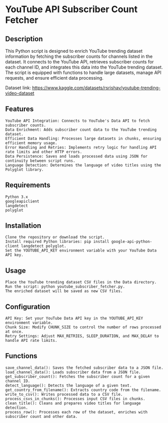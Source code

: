 # YouTube API Subscriber Count Fetcher
## Description
This Python script is designed to enrich YouTube trending dataset information by fetching the subscriber counts for channels listed in the dataset. It connects to the YouTube API, retrieves subscriber counts for each channel ID, and integrates this data into the YouTube trending dataset. The script is equipped with functions to handle large datasets, manage API requests, and ensure efficient data processing.

Dataset link: https://www.kaggle.com/datasets/rsrishav/youtube-trending-video-dataset

## Features
    YouTube API Integration: Connects to YouTube's Data API to fetch subscriber counts.
    Data Enrichment: Adds subscriber count data to the YouTube trending dataset.
    Efficient Data Handling: Processes large datasets in chunks, ensuring efficient memory usage.
    Error Handling and Retries: Implements retry logic for handling API rate limits and other HTTP errors.
    Data Persistence: Saves and loads processed data using JSON for continuity between script runs.
    Language Detection: Determines the language of video titles using the Polyglot library.

## Requirements
    Python 3.x
    googleapiclient
    langdetect
    polyglot

## Installation
    Clone the repository or download the script.
    Install required Python libraries: pip install google-api-python-client langdetect polyglot.
    Set the YOUTUBE_API_KEY environment variable with your YouTube Data API key.

## Usage
    Place the YouTube trending dataset CSV files in the Data directory.
    Run the script: python youtube_subscriber_fetcher.py.
    The enriched dataset will be saved as new CSV files.

## Configuration
    API Key: Set your YouTube Data API key in the YOUTUBE_API_KEY environment variable.
    Chunk Size: Modify CHUNK_SIZE to control the number of rows processed at once.
    Retry Settings: Adjust MAX_RETRIES, SLEEP_DURATION, and MAX_DELAY to handle API rate limits.

## Functions
    save_channel_data(): Saves the fetched subscriber data to a JSON file.
    load_channel_data(): Loads subscriber data from a JSON file.
    get_subscriber_count(): Fetches the subscriber count for a given channel ID.
    detect_language(): Detects the language of a given text.
    get_country_from_filename(): Extracts country code from the filename.
    write_to_csv(): Writes processed data to a CSV file.
    process_csvs_in_chunks(): Processes input CSV files in chunks.
    clean_title(): Cleans and prepares video titles for language detection.
    process_row(): Processes each row of the dataset, enriches with subscriber count and other data.
